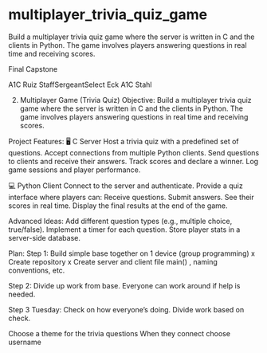 # multiplayer_trivia_quiz_game
Build a multiplayer trivia quiz game where the server is written in C and the clients in Python. The game involves players answering questions in real time and receiving scores.


Final Capstone

A1C Ruiz
StaffSergeantSelect Eck
A1C Stahl

2. Multiplayer Game (Trivia Quiz)
Objective: Build a multiplayer trivia quiz game where the server is written in C and the clients in Python. The game involves players answering questions in real time and receiving scores.

Project Features:
🖥️ C Server
Host a trivia quiz with a predefined set of questions.
Accept connections from multiple Python clients.
Send questions to clients and receive their answers.
Track scores and declare a winner.
Log game sessions and player performance.

💻 Python Client
Connect to the server and authenticate.
Provide a quiz interface where players can:
Receive questions.
Submit answers.
See their scores in real time.
Display the final results at the end of the game.

Advanced Ideas:
Add different question types (e.g., multiple choice, true/false).
Implement a timer for each question.
Store player stats in a server-side database.

Plan:
Step 1:
    Build simple base together on 1 device (group programming)
        x Create repository
        x Create server and client file
        main() , naming conventions, etc.

Step 2:
    Divide up work from base.
    Everyone can work around if help is needed.

Step 3 Tuesday:
    Check on how everyone’s doing.
    Divide work based on check.

Choose a theme for the trivia questions
When they connect choose username
